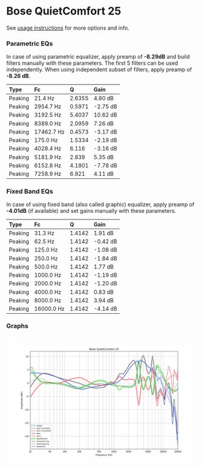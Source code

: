 # Bose QuietComfort 25
See [usage instructions](https://github.com/jaakkopasanen/AutoEq#usage) for more options and info.

### Parametric EQs
In case of using parametric equalizer, apply preamp of **-8.29dB** and build filters manually
with these parameters. The first 5 filters can be used independently.
When using independent subset of filters, apply preamp of **-8.26 dB**.

| Type    | Fc         |      Q | Gain     |
|:--------|:-----------|:-------|:---------|
| Peaking | 21.4 Hz    | 2.6355 | 4.80 dB  |
| Peaking | 2954.7 Hz  | 0.5971 | -2.75 dB |
| Peaking | 3192.5 Hz  | 5.4037 | 10.62 dB |
| Peaking | 8389.0 Hz  | 2.0959 | 7.26 dB  |
| Peaking | 17462.7 Hz | 0.4573 | -3.17 dB |
| Peaking | 175.0 Hz   | 1.5334 | -2.19 dB |
| Peaking | 4028.4 Hz  | 6.116  | -3.16 dB |
| Peaking | 5181.9 Hz  | 2.839  | 5.35 dB  |
| Peaking | 6152.8 Hz  | 4.1801 | -7.78 dB |
| Peaking | 7258.9 Hz  | 6.921  | 4.11 dB  |

### Fixed Band EQs
In case of using fixed band (also called graphic) equalizer, apply preamp of **-4.01dB**
(if available) and set gains manually with these parameters.

| Type    | Fc         |      Q | Gain     |
|:--------|:-----------|:-------|:---------|
| Peaking | 31.3 Hz    | 1.4142 | 1.91 dB  |
| Peaking | 62.5 Hz    | 1.4142 | -0.42 dB |
| Peaking | 125.0 Hz   | 1.4142 | -1.08 dB |
| Peaking | 250.0 Hz   | 1.4142 | -1.84 dB |
| Peaking | 500.0 Hz   | 1.4142 | 1.77 dB  |
| Peaking | 1000.0 Hz  | 1.4142 | -1.19 dB |
| Peaking | 2000.0 Hz  | 1.4142 | -1.20 dB |
| Peaking | 4000.0 Hz  | 1.4142 | 0.83 dB  |
| Peaking | 8000.0 Hz  | 1.4142 | 3.94 dB  |
| Peaking | 16000.0 Hz | 1.4142 | -4.14 dB |

### Graphs
![](./Bose%20QuietComfort%2025.png)